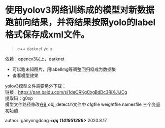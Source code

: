 # 使用yolov3网络训练成的模型对新数据跑前向结果，并将结果按照yolo的label格式保存成xml文件。

> c++ darknet yolo

依赖：opencv3以上，darknet

- 可以跑未知图片，用labelImg等调整回归框成为数据集
- 查看模型效果

yolov3模型文件需要另外下载：  
链接：https://pan.baidu.com/s/1deORKgCxgBdDc3RiXJiJCg   
提取码：g0xp  
模型文件路径修改在jj_obj_detect.h文件中 cfgfile weightfile namesfile 三个变量初始值

author: ganyongdong ***<qq 1141951289>***
2020.8.17